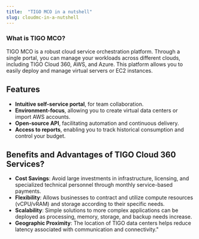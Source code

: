 ```yaml
---
title:  "TIGO MCO in a nutshell"
slug: cloudmc-in-a-nutshell
---
```


### What is TIGO MCO?

TIGO MCO is a robust cloud service orchestration platform. Through a single portal, you can manage your workloads across different clouds, including TIGO Cloud 360, AWS, and Azure. This platform allows you to easily deploy and manage virtual servers or EC2 instances.

## Features

- **Intuitive self-service portal**, for team collaboration.
- **Environment-focus**, allowing you to create virtual data centers or import AWS accounts.
- **Open-source API**, facilitating automation and continuous delivery.
- **Access to reports**, enabling you to track historical consumption and control your budget.

## Benefits and Advantages of TIGO Cloud 360 Services?

- **Cost Savings**: Avoid large investments in infrastructure, licensing, and specialized technical personnel through monthly service-based payments.
- **Flexibility**: Allows businesses to contract and utilize compute resources (vCPU/vRAM) and storage according to their specific needs.
- **Scalability**: Simple solutions to more complex applications can be deployed as processing, memory, storage, and backup needs increase.
- **Geographic Proximity**: The location of TIGO data centers helps reduce latency associated with communication and connectivity."
